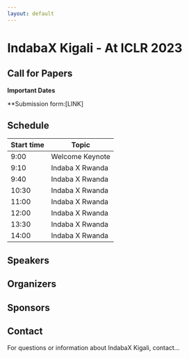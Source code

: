```yaml
---
layout: default
---
```

# IndabaX Kigali - At ICLR 2023

## Call for Papers
**Important Dates**

**Submission form:[LINK]

## Schedule

| Start time | Topic                                                    |
| ---------- | -------------------------------------------------------- |
| 9:00       | Welcome Keynote                      |
| 9:10       | Indaba X Rwanda                                      |
| 9:40       | Indaba X Rwanda |
| 10:30      | Indaba X Rwanda            |
| 11:00      | Indaba X Rwanda           |
| 12:00      | Indaba X Rwanda                     |
| 13:30      | Indaba X Rwanda                                      |
| 14:00      | Indaba X Rwanda                                  |

## Speakers


## Organizers 

## Sponsors

      
## Contact
For questions or information about IndabaX Kigali, contact...
